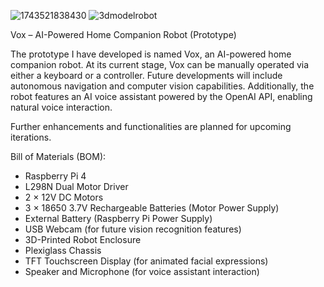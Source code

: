![1743521838430](https://github.com/user-attachments/assets/51366c89-9410-4cb3-85a3-76edee9ad24b)
![3dmodelrobot](https://github.com/user-attachments/assets/097725c4-4978-41e4-b261-461f29a06c57)

Vox – AI-Powered Home Companion Robot (Prototype)

The prototype I have developed is named Vox, an AI-powered home companion robot. At its current stage, Vox can be manually operated via either a keyboard or a controller. Future developments will include autonomous navigation and computer vision capabilities. Additionally, the robot features an AI voice assistant powered by the OpenAI API, enabling natural voice interaction.

Further enhancements and functionalities are planned for upcoming iterations.

Bill of Materials (BOM):

- Raspberry Pi 4
- L298N Dual Motor Driver
- 2 × 12V DC Motors
- 3 × 18650 3.7V Rechargeable Batteries (Motor Power Supply)
- External Battery (Raspberry Pi Power Supply)
- USB Webcam (for future vision recognition features)
- 3D-Printed Robot Enclosure
- Plexiglass Chassis
- TFT Touchscreen Display (for animated facial expressions)
- Speaker and Microphone (for voice assistant interaction)
